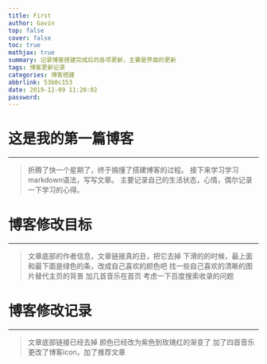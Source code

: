 ```yaml
---
title: First
author: Gavin
top: false
cover: false
toc: true
mathjax: true
summary: 记录博客搭建完成后的各项更新，主要是界面的更新
tags: 博客更新记录
categories: 博客搭建
abbrlink: 53b0c153
date: 2019-12-09 11:20:02
password:
---
```


# 这是我的第一篇博客
---
>折腾了快一个星期了，终于搞懂了搭建博客的过程。
>接下来学习学习markdown语法，写写文章。
>主要记录自己的生活状态，心情，偶尔记录一下学习的心得。

# 博客修改目标
---
>文章底部的作者信息，文章链接真的丑，把它去掉
>下滑的的时候，最上面和最下面是绿色的条，改成自己喜欢的颜色吧
>找一些自己喜欢的清晰的图片替代主页的背景
>加几首音乐在首页
>考虑一下百度搜索收录的问题

# 博客修改记录
---
>文章底部链接已经去掉
>颜色已经改为紫色到玫瑰红的渐变了
>加了四首音乐
>更改了博客icon，加了推荐文章


